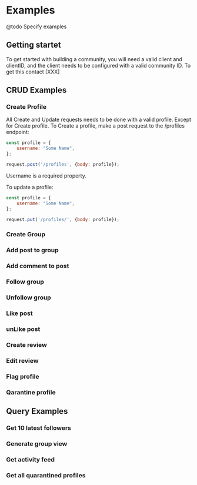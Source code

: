# Examples
@todo Specify examples

## Getting startet
To get started with building a community, you will need a valid client and clientID, and the client needs to be configured with a valid community ID. To get this contact [XXX]

## CRUD Examples
### Create Profile
All Create and Update requests needs to be done with a valid profile. Except for Create profile.
To Create a profile, make a post request to the /profiles endpoint:

```javascript
const profile = {
    username: "Some Name",
};

request.post('/profiles', {body: profile});
```

Username is a required property.

To update a profile:

```javascript
const profile = {
    username: "Some Name",
};

request.put('/profiles/', {body: profile});
```


### Create Group
### Add post to group
### Add comment to post
### Follow group
### Unfollow group
### Like post
### unLike post
### Create review
### Edit review
### Flag profile
### Qarantine profile

## Query Examples
### Get 10 latest followers
### Generate group view
### Get activity feed
### Get all quarantined profiles
